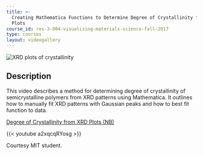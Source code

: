 ```yaml
---
title: >-
  Creating Mathematica Functions to Determine Degree of Crystallinity from XRD
  Plots
course_id: res-3-004-visualizing-materials-science-fall-2017
type: courses
layout: videogallery
---
```

![XRD plots of crystallinity](https://open-learning-course-data-ci.s3.amazonaws.com/res-3-004-visualizing-materials-science-fall-2017/f9494f94241d921611ed097187d1eba5_MITRES_3_004F17_18_anon.jpg)

Description
-----------

This video describes a method for determining degree of crystallinity of semicrystalline polymers from XRD patterns using Mathematica. It outlines how to manually fit XRD patterns with Gaussian peaks and how to best fit function to data.

[Degree of Crystallinity from XRD Plots (NB)](https://open-learning-course-data-ci.s3.amazonaws.com/res-3-004-visualizing-materials-science-fall-2017/50f9acab5f45d84396ee675dc37e3247_2017_anon1.nb)

{{< youtube a2xqcqRYosg >}}

Courtesy MIT student.